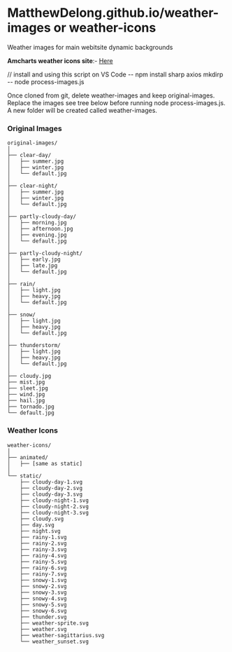 # MatthewDelong.github.io/weather-images or weather-icons
Weather images for main webitsite dynamic backgrounds

**Amcharts weather icons site**:- [Here](https://www.amcharts.com/free-animated-svg-weather-icons/)

// install and using this script on VS Code
-- npm install sharp axios mkdirp
-- node process-images.js


Once cloned from git, delete weather-images and keep original-images. Replace the images see tree below before running node process-images.js. A new folder will be created called weather-images.

### Original Images
```
original-images/
│
├── clear-day/
│   ├── summer.jpg
│   ├── winter.jpg
│   └── default.jpg
│
├── clear-night/
│   ├── summer.jpg
│   ├── winter.jpg
│   └── default.jpg
│
├── partly-cloudy-day/
│   ├── morning.jpg
│   ├── afternoon.jpg
│   ├── evening.jpg
│   └── default.jpg
│
├── partly-cloudy-night/
│   ├── early.jpg
│   ├── late.jpg
│   └── default.jpg
│
├── rain/
│   ├── light.jpg
│   ├── heavy.jpg
│   └── default.jpg
│
├── snow/
│   ├── light.jpg
│   ├── heavy.jpg
│   └── default.jpg
│
├── thunderstorm/
│   ├── light.jpg
│   ├── heavy.jpg
│   └── default.jpg
│
├── cloudy.jpg
├── mist.jpg
├── sleet.jpg
├── wind.jpg
├── hail.jpg
├── tornado.jpg
└── default.jpg
```

### Weather Icons
```
weather-icons/
│
├── animated/
│   ├── [same as static]
│
└── static/
    ├── cloudy-day-1.svg
    ├── cloudy-day-2.svg
    ├── cloudy-day-3.svg
    ├── cloudy-night-1.svg
    ├── cloudy-night-2.svg
    ├── cloudy-night-3.svg
    ├── cloudy.svg
    ├── day.svg
    ├── night.svg
    ├── rainy-1.svg
    ├── rainy-2.svg
    ├── rainy-3.svg
    ├── rainy-4.svg
    ├── rainy-5.svg
    ├── rainy-6.svg
    ├── rainy-7.svg
    ├── snowy-1.svg
    ├── snowy-2.svg
    ├── snowy-3.svg
    ├── snowy-4.svg
    ├── snowy-5.svg
    ├── snowy-6.svg
    ├── thunder.svg
    ├── weather-sprite.svg
    ├── weather.svg
    ├── weather-sagittarius.svg
    └── weather_sunset.svg
```
